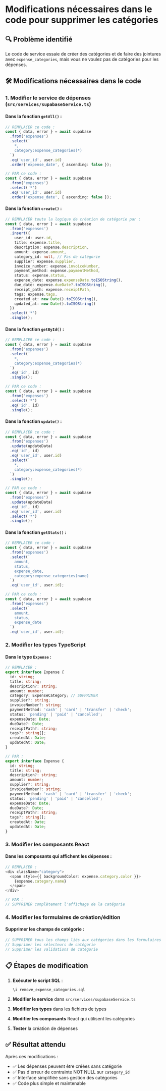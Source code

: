 # Modifications nécessaires dans le code pour supprimer les catégories

## 🔍 Problème identifié

Le code de service essaie de créer des catégories et de faire des jointures avec `expense_categories`, mais vous ne voulez pas de catégories pour les dépenses.

## 🛠️ Modifications nécessaires dans le code

### 1. Modifier le service de dépenses (`src/services/supabaseService.ts`)

#### Dans la fonction `getAll()` :
```typescript
// REMPLACER ce code :
const { data, error } = await supabase
  .from('expenses')
  .select(`
    *,
    category:expense_categories(*)
  `)
  .eq('user_id', user.id)
  .order('expense_date', { ascending: false });

// PAR ce code :
const { data, error } = await supabase
  .from('expenses')
  .select('*')
  .eq('user_id', user.id)
  .order('expense_date', { ascending: false });
```

#### Dans la fonction `create()` :
```typescript
// REMPLACER toute la logique de création de catégorie par :
const { data, error } = await supabase
  .from('expenses')
  .insert({
    user_id: user.id,
    title: expense.title,
    description: expense.description,
    amount: expense.amount,
    category_id: null, // Pas de catégorie
    supplier: expense.supplier,
    invoice_number: expense.invoiceNumber,
    payment_method: expense.paymentMethod,
    status: expense.status,
    expense_date: expense.expenseDate.toISOString(),
    due_date: expense.dueDate?.toISOString(),
    receipt_path: expense.receiptPath,
    tags: expense.tags,
    created_at: new Date().toISOString(),
    updated_at: new Date().toISOString()
  })
  .select('*')
  .single();
```

#### Dans la fonction `getById()` :
```typescript
// REMPLACER ce code :
const { data, error } = await supabase
  .from('expenses')
  .select(`
    *,
    category:expense_categories(*)
  `)
  .eq('id', id)
  .single();

// PAR ce code :
const { data, error } = await supabase
  .from('expenses')
  .select('*')
  .eq('id', id)
  .single();
```

#### Dans la fonction `update()` :
```typescript
// REMPLACER ce code :
const { data, error } = await supabase
  .from('expenses')
  .update(updateData)
  .eq('id', id)
  .eq('user_id', user.id)
  .select(`
    *,
    category:expense_categories(*)
  `)
  .single();

// PAR ce code :
const { data, error } = await supabase
  .from('expenses')
  .update(updateData)
  .eq('id', id)
  .eq('user_id', user.id)
  .select('*')
  .single();
```

#### Dans la fonction `getStats()` :
```typescript
// REMPLACER ce code :
const { data, error } = await supabase
  .from('expenses')
  .select(`
    amount,
    status,
    expense_date,
    category:expense_categories(name)
  `)
  .eq('user_id', user.id);

// PAR ce code :
const { data, error } = await supabase
  .from('expenses')
  .select(`
    amount,
    status,
    expense_date
  `)
  .eq('user_id', user.id);
```

### 2. Modifier les types TypeScript

#### Dans le type `Expense` :
```typescript
// REMPLACER :
export interface Expense {
  id: string;
  title: string;
  description?: string;
  amount: number;
  category: ExpenseCategory; // SUPPRIMER
  supplier?: string;
  invoiceNumber?: string;
  paymentMethod: 'cash' | 'card' | 'transfer' | 'check';
  status: 'pending' | 'paid' | 'cancelled';
  expenseDate: Date;
  dueDate?: Date;
  receiptPath?: string;
  tags?: string[];
  createdAt: Date;
  updatedAt: Date;
}

// PAR :
export interface Expense {
  id: string;
  title: string;
  description?: string;
  amount: number;
  supplier?: string;
  invoiceNumber?: string;
  paymentMethod: 'cash' | 'card' | 'transfer' | 'check';
  status: 'pending' | 'paid' | 'cancelled';
  expenseDate: Date;
  dueDate?: Date;
  receiptPath?: string;
  tags?: string[];
  createdAt: Date;
  updatedAt: Date;
}
```

### 3. Modifier les composants React

#### Dans les composants qui affichent les dépenses :
```typescript
// REMPLACER :
<div className="category">
  <span style={{ backgroundColor: expense.category.color }}>
    {expense.category.name}
  </span>
</div>

// PAR :
// SUPPRIMER complètement l'affichage de la catégorie
```

### 4. Modifier les formulaires de création/édition

#### Supprimer les champs de catégorie :
```typescript
// SUPPRIMER tous les champs liés aux catégories dans les formulaires
// Supprimer les sélecteurs de catégorie
// Supprimer les validations de catégorie
```

## 📋 Étapes de modification

1. **Exécuter le script SQL** :
   ```sql
   \i remove_expense_categories.sql
   ```

2. **Modifier le service** dans `src/services/supabaseService.ts`

3. **Modifier les types** dans les fichiers de types

4. **Modifier les composants** React qui utilisent les catégories

5. **Tester** la création de dépenses

## ✅ Résultat attendu

Après ces modifications :
- ✅ Les dépenses peuvent être créées sans catégorie
- ✅ Pas d'erreur de contrainte NOT NULL sur `category_id`
- ✅ Interface simplifiée sans gestion des catégories
- ✅ Code plus simple et maintenable

